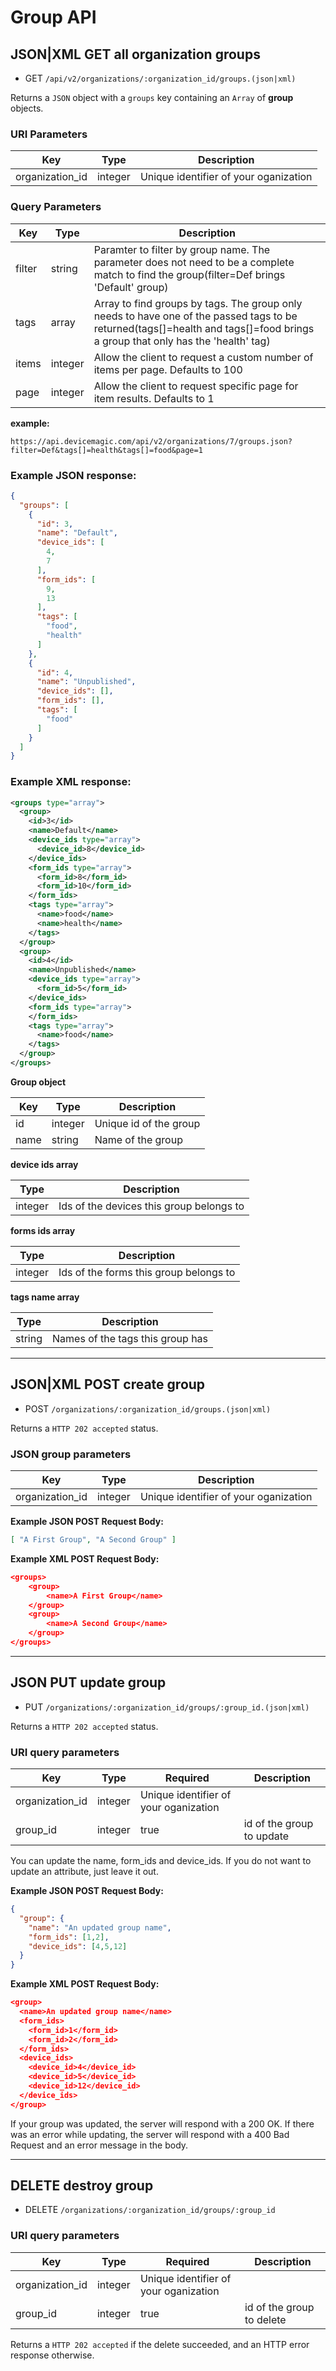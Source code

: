 # Group API

## JSON|XML GET all organization groups 

* GET `/api/v2/organizations/:organization_id/groups.(json|xml)` 

Returns a `JSON` object with a `groups` key containing an `Array` of **group** objects.

### URI Parameters

Key | Type | Description
--- | --- | ---
organization_id | integer | Unique identifier of your oganization

### Query Parameters

Key | Type | Description
--- | --- | ---
filter | string | Paramter to filter by group name. The parameter does not need to be a complete match to find the group(filter=Def brings 'Default' group)
tags | array | Array to find groups by tags. The group only needs to have one of the passed tags to be returned(tags[]=health and tags[]=food brings a group that only has the 'health' tag)
items | integer |  Allow the client to request a custom number of items per page. Defaults to 100
page | integer | Allow the client to request specific page for item results. Defaults to 1


**example:**

```
https://api.devicemagic.com/api/v2/organizations/7/groups.json?filter=Def&tags[]=health&tags[]=food&page=1
```

### Example JSON response:

```json
{
  "groups": [
    {
      "id": 3,
      "name": "Default",
      "device_ids": [
        4,
        7
      ],
      "form_ids": [
        9,
        13
      ],
      "tags": [
        "food",
        "health"
      ]
    },
    {
      "id": 4,
      "name": "Unpublished",
      "device_ids": [],
      "form_ids": [],
      "tags": [
        "food"
      ]
    }
  ]
}
```
### Example XML response:

```xml
<groups type="array">
  <group>
    <id>3</id>
    <name>Default</name>
    <device_ids type="array">
      <device_id>8</device_id>
    </device_ids>
    <form_ids type="array">
      <form_id>8</form_id>
      <form_id>10</form_id>
    </form_ids>
    <tags type="array">
      <name>food</name>
      <name>health</name>
    </tags>
  </group>
  <group>
    <id>4</id>
    <name>Unpublished</name>
    <device_ids type="array">
      <form_id>5</form_id>
    </device_ids>
    <form_ids type="array">
    </form_ids>
    <tags type="array">
      <name>food</name>
    </tags>
  </group>
</groups>
```

**Group object**

Key | Type | Description
--- | --- | ---
id | integer | Unique id of the group
name | string | Name of the group

**device ids array**

 Type | Description
 --- | ---
 integer | Ids of the devices this group belongs to

 **forms ids array**

 Type | Description
 --- | ---
 integer | Ids of the forms this group belongs to

 **tags name array**

 Type | Description
 --- | ---
 string | Names of the tags this group has

---

## JSON|XML POST create group

* POST `/organizations/:organization_id/groups.(json|xml)` 

Returns a `HTTP 202 accepted` status.

### JSON group parameters

Key | Type | Description
--- | --- | ---
organization_id | integer | Unique identifier of your oganization

**Example JSON POST Request Body:**

```json
[ "A First Group", "A Second Group" ]
```

**Example XML POST Request Body:**

```json
<groups>
    <group>
        <name>A First Group</name>
    </group>
    <group>
        <name>A Second Group</name>
    </group>
</groups>
```

---

## JSON PUT update group

* PUT `/organizations/:organization_id/groups/:group_id.(json|xml)` 

Returns a `HTTP 202 accepted` status.

### URI query parameters

Key | Type |  Required | Description
--- | --- | --- | ---
organization_id | integer | Unique identifier of your oganization
group_id | integer | true | id of the group to update

You can update the name, form_ids and device_ids.
If you do not want to update an attribute, just leave it out.


**Example JSON POST Request Body:**

```json
{
  "group": {
    "name": "An updated group name",
    "form_ids": [1,2],
    "device_ids": [4,5,12]
  }
}
```

**Example XML POST Request Body:**

```json
<group>
  <name>An updated group name</name>
  <form_ids>
    <form_id>1</form_id>
    <form_id>2</form_id>
  </form_ids>
  <device_ids>
    <device_id>4</device_id>
    <device_id>5</device_id>
    <device_id>12</device_id>
  </device_ids>
</group>
```
If your group was updated, the server will respond with a 200 OK.
If there was an error while updating, the server will respond with a 400 Bad Request and an error message in the body.

---

## DELETE destroy group

* DELETE `/organizations/:organization_id/groups/:group_id` 

### URI query parameters

Key | Type |  Required | Description
--- | --- | --- | ---
organization_id | integer | Unique identifier of your oganization
group_id | integer | true | id of the group to delete

Returns a `HTTP 202 accepted` if the delete succeeded, and an HTTP error response otherwise.
